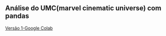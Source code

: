 ## Análise do UMC(marvel cinematic universe) com pandas


[Versão 1-Google Colab](https://colab.research.google.com/drive/1QEXFlyAQH35dFEXvoPDYwn9cWp19LXTW "Versão 1-Google Colab")
